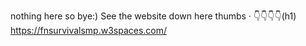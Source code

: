 nothing here so bye:)
See the website down here thumbs ·
👇👇👇👇(h1)
https://fnsurvivalsmp.w3spaces.com/
